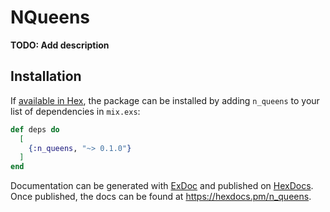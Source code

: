 # NQueens

**TODO: Add description**

## Installation

If [available in Hex](https://hex.pm/docs/publish), the package can be installed
by adding `n_queens` to your list of dependencies in `mix.exs`:

```elixir
def deps do
  [
    {:n_queens, "~> 0.1.0"}
  ]
end
```

Documentation can be generated with [ExDoc](https://github.com/elixir-lang/ex_doc)
and published on [HexDocs](https://hexdocs.pm). Once published, the docs can
be found at <https://hexdocs.pm/n_queens>.

